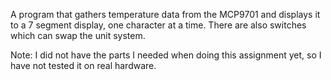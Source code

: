 A program that gathers temperature data from the MCP9701 and displays it to a 7 segment display, one character at a time. There are also switches which can swap the unit system.

Note: 
I did not have the parts I needed when doing this assignment yet, so I have not tested it on real hardware.
